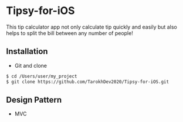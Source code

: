 # Tipsy-for-iOS
This tip calculator app not only calculate tip quickly and easily but also helps to split the bill between any number of people!

## Installation ##
* Git and clone <br/>
```bash
$ cd /Users/user/my_project
$ git clone https://github.com/TarokhDev2020/Tipsy-for-iOS.git
```

## Design Pattern ##
* MVC
